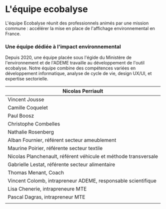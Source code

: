 # L'équipe ecobalyse

L'équipe Ecobalyse réunit des professionnels animés par une mission commune : accélérer la mise en place de l'affichage environnemental en France.

### Une équipe dédiée à l'impact environnemental

Depuis 2020, une équipe placée sous l'égide du Ministère de l'environnement et de l'ADEME travaille au développement de l'outil ecobalyse. Notre équipe combine des compétences variées en développement informatique, analyse de cycle de vie, design UX/UI, et expertise sectorielle.&#x20;

| Nicolas Perriault                                               |
| --------------------------------------------------------------- |
| Vincent Jousse                                                  |
| Camille Coquelet                                                |
| Paul Boosz                                                      |
| Christophe Combelles                                            |
| Nathalie Rosenberg                                              |
| Alban Fournier, référent secteur ameublement                    |
| Maurine Poirier, référente secteur textile                      |
| Nicolas Planchenault, référent véhicule et méthode transversale |
| Gabrielle Lestat, référente secteur alimentaire                 |
| Thomas Menant, Coach                                            |
| Vincent Colomb, intrapreneur ADEME, responsable scientifique    |
| Lisa Chenerie, intrapreneure MTE                                |
| Pascal Dagras, intrapreneur MTE                                 |
|                                                                 |



&#x20;

